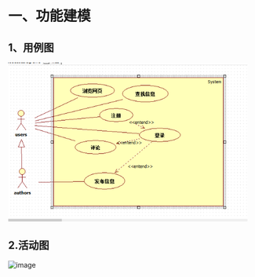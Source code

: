 一、功能建模
=======

1、用例图
---------
![image](https://github.com/foolishzhao/web/raw/master/图片2.png)

2.活动图
---------
![image](https://github.com/foolishzhao/web/raw/master/)
